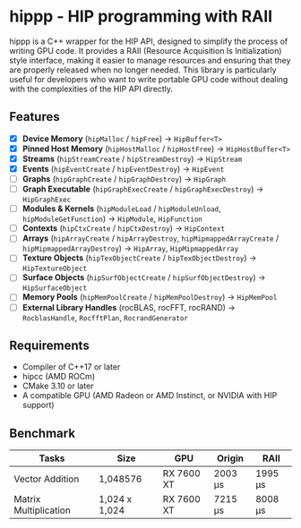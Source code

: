 # hippp - HIP programming with RAII

hippp is a C++ wrapper for the HIP API, designed to simplify the process of writing GPU code. It provides a RAII (Resource Acquisition Is Initialization) style interface, making it easier to manage resources and ensuring that they are properly released when no longer needed. This library is particularly useful for developers who want to write portable GPU code without dealing with the complexities of the HIP API directly.

## Features

- [x] **Device Memory** (`hipMalloc` / `hipFree`) → `HipBuffer<T>`
- [x] **Pinned Host Memory** (`hipHostMalloc` / `hipHostFree`) → `HipHostBuffer<T>`
- [x] **Streams** (`hipStreamCreate` / `hipStreamDestroy`) → `HipStream`
- [x] **Events** (`hipEventCreate` / `hipEventDestroy`) → `HipEvent`
- [ ] **Graphs** (`hipGraphCreate` / `hipGraphDestroy`) → `HipGraph`
- [ ] **Graph Executable** (`hipGraphExecCreate` / `hipGraphExecDestroy`) → `HipGraphExec`
- [ ] **Modules & Kernels** (`hipModuleLoad` / `hipModuleUnload`, `hipModuleGetFunction`) → `HipModule`, `HipFunction`
- [ ] **Contexts** (`hipCtxCreate` / `hipCtxDestroy`) → `HipContext`
- [ ] **Arrays** (`hipArrayCreate` / `hipArrayDestroy`, `hipMipmappedArrayCreate` / `hipMipmappedArrayDestroy`) → `HipArray`, `HipMipmappedArray`
- [ ] **Texture Objects** (`hipTexObjectCreate` / `hipTexObjectDestroy`) → `HipTextureObject`
- [ ] **Surface Objects** (`hipSurfObjectCreate` / `hipSurfObjectDestroy`) → `HipSurfaceObject`
- [ ] **Memory Pools** (`hipMemPoolCreate` / `hipMemPoolDestroy`) → `HipMemPool`
- [ ] **External Library Handles** (rocBLAS, rocFFT, rocRAND) → `RocblasHandle`, `RocfftPlan`, `RocrandGenerator`

## Requirements

- Compiler of C++17 or later
- hipcc (AMD ROCm)
- CMake 3.10 or later
- A compatible GPU (AMD Radeon or AMD Instinct, or NVIDIA with HIP support)

## Benchmark

| Tasks | Size | GPU | Origin | RAII |
|-------|------|-----|--------|------|
| Vector Addition | 1,048576 | RX 7600 XT | 2003 µs | 1995 µs |
| Matrix Multiplication | 1,024 x 1,024 | RX 7600 XT | 7215 µs | 8008 µs |
